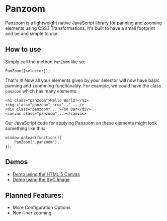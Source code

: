 # Panzoom
Panzoom is a lightweight native JavaScript library for panning and zooming elements using CSS3 Transformations. It's built to have a small footprint and be and simple to use.

## How to use

Simply call the method `PanZoom` like so:

    PanZoom([selector]);
    
That's it! Now all your elements given by your selector will now have basic panning and zoomming functionality. For example, we could have the class `panzoom` which has many elements:

    <h1 class="panzoom">Hello World!</h1>
    <img class="panzoom" src=".." .. />
    <div class="panzoom" .. >Foo Bar</div>
    <canvas class="panzoom" ..></canvas>

Our JavaScript code for applying Panzoom on these elements might look something like this:

    window.onload(function(){
        PanZoom(".panzoom");
    });
    
## Demos

* [Demo using the HTML 5 Canvas](https://cdn.rawgit.com/SpencerWie/Panzoom/b070fa28/demo/CanvasExample/index.html)
* [Demo using the SVG Image](https://cdn.rawgit.com/SpencerWie/Panzoom/b070fa28/demo/SvgExample/index.html)

## Planned Features:

* More Configuration Options
* Non-liner zooming
